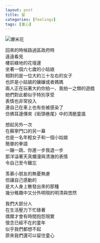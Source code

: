 ```yaml
---
layout: post
title: 留
categories: [feelings]
tags: [童心]
---
```


![爆米花](https://cssdpq.bn1.livefilestore.com/y2pcdSHkgz5Y1Q98XGciKZRzXeXnbZn2ab2jsPZPPm6xx9SJqueYfcA-buLm_-P6D2i0TNmrR5GQNNT6rhY3Gr-ruIiuZC8zpxduRibTo4uo10/%E7%88%86%E7%B1%B3%E8%8A%B1.jpg?psid=1)

回來的時候路過區政府時  
遠遠看見  
樓前綠地的花壇邊  
坐著一個六七歲的小姑娘  
相對的是一位大約三十左右的女子  
也許是小姑娘的孃孃或者媽媽  
兩人正在玩著大約你拍一、我拍一之類的遊戲  
她們對此都似乎特別享受  
表情也非常投入  
連自己在車上也有些被感染了  
仿佛耳邊傳來《街頭巷尾》中的清脆童謠  

想起另外一次  
在蘇寧門口的另一幕  
也是一名年輕女子和一個小姑娘  
簡單的拳語  
一蹦一跳、你進一步我退一步  
那洋溢著天真爛漫與清澈的表情  
令自己至今難忘

羡慕小朋友的無憂無慮  
但讓自己感動的  
是大人身上散發出來的那種  
幾分稚趣中又分外明現的明清與悠然

我們大部分人  
在生活壓力下忙碌著  
偶爾才會有時間抱怨現實  
懷念已經不在的童年  
似乎我們都想不起  
原來我們還可以留住童心